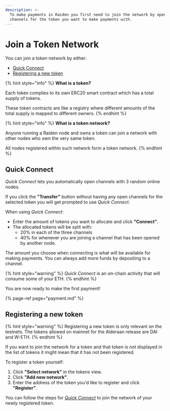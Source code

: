 ```yaml
---
description: >-
  To make payments in Raiden you first need to join the network by opening
  channels for the token you want to make payments with.
---
```


# Join a Token Network

You can join a token network by either:

* [Quick Connect](join-a-token-network.md#quick-connect)
* [Registering a new token](join-a-token-network.md#registering-a-new-token)

{% hint style="info" %}
**What is a token?**

Each token complies to its own ERC20 smart contract which has a total supply of tokens.

These token contracts are like a registry where different amounts of the total supply is mapped to different owners.
{% endhint %}

{% hint style="info" %}
**What is a token network?**

Anyone running a Raiden node and owns a token can join a network with other nodes who own the very same token.

All nodes registered within such network form a token network.
{% endhint %}

## Quick Connect

_Quick Connect_ lets you automatically open channels with 3 random online nodes.

If you click the **"Transfer"** button without having any open channels for the selected token you will get prompted to use _Quick Connect_.

When using _Quick Connect_:

* Enter the amount of tokens you want to allocate and click **"Connect"**.
* The allocated tokens will be split with:
  * 20% in each of the three channels
  * 40% for whenever you are joining a channel that has been opened by another node.

The amount you choose when connecting is what will be available for making payments. You can always add more funds by depositing to a channel.

{% hint style="warning" %}
_Quick Connect_ is an on-chain activity that will consume some of your ETH.
{% endhint %}

You are now ready to make the first payment!

{% page-ref page="payment.md" %}

## Registering a new token

{% hint style="warning" %}
Registering a new token is only relevant on the testnets. The tokens allowed on mainnet for the Alderaan release are DAI and W-ETH. 
{% endhint %}

If you want to join the network for a token and that token is not displayed in the list of tokens it might mean that it has not been registered.

To register a token yourself:

1. Click **"Select network"** in the tokens view.
2. Click **"Add new network"**.
3. Enter the address of the token you'd like to register and click **"Register"**.

You can follow the steps for [_Quick Connect_](join-a-token-network.md#quick-connect) to join the network of your newly registered token.

